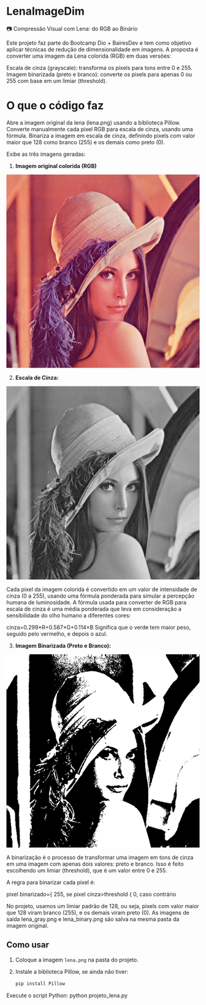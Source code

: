 # LenaImageDim

📷 Compressão Visual com Lena: do RGB ao Binário

Este projeto faz parte do Bootcamp Dio + BairesDev e tem como objetivo aplicar técnicas de redução de dimensionalidade em imagens. A proposta é converter uma imagem da Lena colorida (RGB) em duas versões:

Escala de cinza (grayscale): transforma os pixels para tons entre 0 e 255.
Imagem binarizada (preto e branco): converte os pixels para apenas 0 ou 255 com base em um limiar (threshold).

# O que o código faz

Abre a imagem original da lena (lena.png) usando a biblioteca Pillow.
Converte manualmente cada pixel RGB para escala de cinza, usando uma fórmula.
Binariza a imagem em escala de cinza, definindo pixels com valor maior que 128 como branco (255) e os demais como preto (0).

Exibe as três imagens geradas:
  
  1. **Imagem original colorida (RGB)**


  ![Lena](imagens/lena.PNG)


  2. **Escala de Cinza:**  
   

  ![Lena_gray](imagens/lena_gray.png)

  Cada pixel da imagem colorida é convertido em um valor de intensidade de cinza (0 a 255), usando uma fórmula ponderada para simular a percepção humana de luminosidade. A fórmula usada para converter de RGB para escala de cinza é uma média ponderada que leva em   consideração a sensibilidade do olho humano a diferentes cores:

cinza=0.299×R+0.587×G+0.114×B
Significa que o verde tem maior peso, seguido pelo vermelho, e depois o azul.



  3. **Imagem Binarizada (Preto e Branco):**


 ![Lena_binary](imagens/lena_binary.png)


A binarização é o processo de transformar uma imagem em tons de cinza em uma imagem com apenas dois valores: preto e branco. Isso é feito escolhendo um limiar (threshold), que é um valor entre 0 e 255.

A regra para binarizar cada pixel é:

pixel binarizado={ 255, se pixel cinza>threshold
                 {   0, caso contrário
​

No projeto, usamos um limiar padrão de 128, ou seja, pixels com valor maior que 128 viram branco (255), e os demais viram preto (0).
As imagens de saída lena_gray.png e lena_binary.png são salva na mesma pasta da imagem original.


## Como usar

1. Coloque a imagem `lena.png` na pasta do projeto.
2. Instale a biblioteca Pillow, se ainda não tiver:

   ```bash
   pip install Pillow

Execute o script Python:
python projeto_lena.py
  
